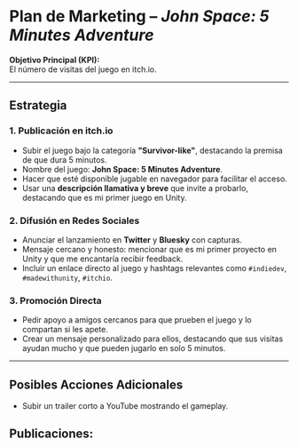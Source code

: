 # Plan de Marketing – *John Space: 5 Minutes Adventure*

**Objetivo Principal (KPI):**  
El número de visitas del juego en itch.io.

---

## Estrategia

### 1. Publicación en itch.io
- Subir el juego bajo la categoría **"Survivor-like"**, destacando la premisa de que dura 5 minutos.  
- Nombre del juego: **John Space: 5 Minutes Adventure**.  
- Hacer que esté disponible jugable en navegador para facilitar el acceso.  
- Usar una **descripción llamativa y breve** que invite a probarlo, destacando que es mi primer juego en Unity.

### 2. Difusión en Redes Sociales
- Anunciar el lanzamiento en **Twitter** y **Bluesky** con capturas.  
- Mensaje cercano y honesto: mencionar que es mi primer proyecto en Unity y que me encantaría recibir feedback.  
- Incluir un enlace directo al juego y hashtags relevantes como `#indiedev`, `#madewithunity`, `#itchio`.

### 3. Promoción Directa
- Pedir apoyo a amigos cercanos para que prueben el juego y lo compartan si les apete.  
- Crear un mensaje personalizado para ellos, destacando que sus visitas ayudan mucho y que pueden jugarlo en solo 5 minutos. 

---

## Posibles Acciones Adicionales  
- Subir un trailer corto a YouTube mostrando el gameplay.

## Publicaciones:


